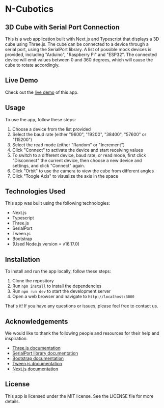 # N-Cubotics
## 3D Cube with Serial Port Connection

This is a web application built with Next.js and Typescript that displays a 3D cube using Three.js. The cube can be connected to a device through a serial port, using the SerialPort library. A list of possible mock devices is provided, including "Arduino", "Raspberry Pi" and "ESP32". The connected device will emit values between 0 and 360 degrees, which will cause the cube to rotate accordingly.

## Live Demo

Check out the [live demo](https://n-cubotics.vercel.app/) of this app.

## Usage

To use the app, follow these steps:

1. Choose a device from the list provided
2. Select the baud rate (either "9600", "19200", "38400", "57600" or "115200")
3. Select the read mode (either "Random" or "Increment")
4. Click "Connect" to activate the device and start receiving values
5. To switch to a different device, baud rate, or read mode, first click "Disconnect" the current device, then choose a new device and settings, and click "Connect" again.
6. Click "Orbit" to use the camera to view the cube from different angles
7. Click "Toogle Axis" to visualize the axis in the space

## Technologies Used

This app was built using the following technologies:

- Next.js
- Typescript
- Three.js
- SerialPort
- Tween.js
- Bootstrap
- (Used Node.js version = v16.17.0)
## Installation

To install and run the app locally, follow these steps:

1. Clone the repository
2. Run `npm install` to install the dependencies
3. Run `npm run dev` to start the development server
4. Open a web browser and navigate to `http://localhost:3000`

That's it! If you have any questions or issues, please feel free to contact us.

## Acknowledgements

We would like to thank the following people and resources for their help and inspiration:

- [Three.js documentation](https://threejs.org/docs/)
- [SerialPort library documentation](https://serialport.io/docs/)
- [Bootstrap documentation](https://getbootstrap.com/docs/5.1/getting-started/introduction/)
- [Tween.js documentation](https://github.com/tweenjs/tween.js/)
- [Next.js documentation](https://nextjs.org/docs/)

## License

This app is licensed under the MIT license. See the LICENSE file for more details.